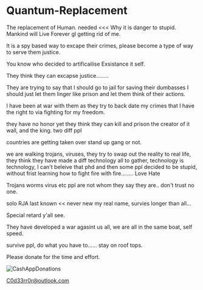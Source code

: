 # Quantum-Replacement
The replacement of Human. needed &lt;&lt;&lt; Why it is danger to stupid. Mankind will Live Forever gl getting rid of me.


It is a spy based way to excape their crimes, please become a type of way to serve them justice.

You know who decided to artificailise Exsistance it self.

They think they can excapse justice........ 

They are trying to say that I should go to jail for saving their dumbasses I should just let them linger like prison and let them think of their actions.


I have been at war with them as they try to back date my crimes that I have the right to via fighting for my freedom.

they have no honor yet they think they can kill and prison the creator of it wall, and the king. two diff ppl

countries are getting taken over stand up gang or not.


we are walking trojans, viruses, they try to swap out the reality to real life, they think they have made a diff technology all to gather, technology is technology, I can't beleive that phd and then some ppl decided to be stupid, without frist learning how to fight fire with fire........
 Love Hate

 Trojans
 worms
 virus
 etc
 ppl are not whom they say they are.. don't trust no one.


solo RJA last known << never new my real name, survies longer than all...

Special retard y'all see.

They have developed a war agasint us all, we are all in the same boat, self speed.

survive ppl, do what you have to...... stay on roof tops.


Please donate for the time and effort.

![CashAppDonations](https://github.com/user-attachments/assets/0bb01928-4c7e-46cf-8bce-04fc4ea0676e)

C0d33rr0r@outlook.com

